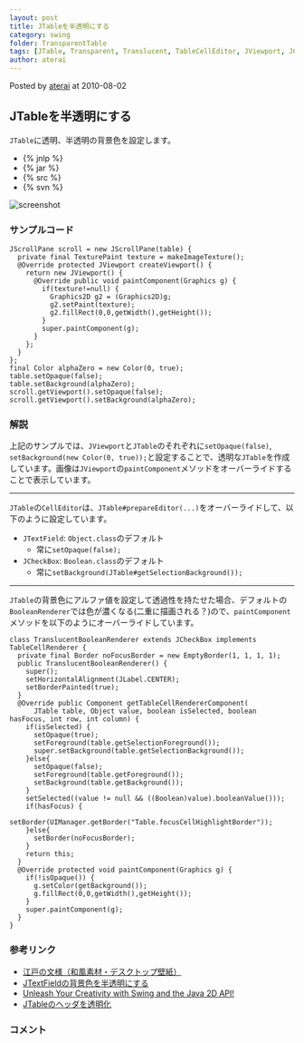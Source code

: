 ```yaml
---
layout: post
title: JTableを半透明にする
category: swing
folder: TransparentTable
tags: [JTable, Transparent, Translucent, TableCellEditor, JViewport, JCheckBox]
author: aterai
---
```


Posted by [aterai](http://terai.xrea.jp/aterai.html) at 2010-08-02

## JTableを半透明にする
`JTable`に透明、半透明の背景色を設定します。

- {% jnlp %}
- {% jar %}
- {% src %}
- {% svn %}

<!-- dummy comment line for breaking list -->

![screenshot](https://lh6.googleusercontent.com/_9Z4BYR88imo/TQTV-0biw5I/AAAAAAAAAog/GI9-wLqeOK8/s800/TransparentTable.png)

### サンプルコード
<pre class="prettyprint"><code>JScrollPane scroll = new JScrollPane(table) {
  private final TexturePaint texture = makeImageTexture();
  @Override protected JViewport createViewport() {
    return new JViewport() {
      @Override public void paintComponent(Graphics g) {
        if(texture!=null) {
          Graphics2D g2 = (Graphics2D)g;
          g2.setPaint(texture);
          g2.fillRect(0,0,getWidth(),getHeight());
        }
        super.paintComponent(g);
      }
    };
  }
};
final Color alphaZero = new Color(0, true);
table.setOpaque(false);
table.setBackground(alphaZero);
scroll.getViewport().setOpaque(false);
scroll.getViewport().setBackground(alphaZero);
</code></pre>

### 解説
上記のサンプルでは、`JViewport`と`JTable`のそれぞれに`setOpaque(false)`, `setBackground(new Color(0, true));`と設定することで、透明な`JTable`を作成しています。画像は`JViewport`の`paintComponent`メソッドをオーバーライドすることで表示しています。

- - - -
`JTable`の`CellEditor`は、`JTable#prepareEditor(...)`をオーバーライドして、以下のように設定しています。

- `JTextField`: `Object.class`のデフォルト
    - 常に`setOpaque(false);`
- `JCheckBox`: `Boolean.class`のデフォルト
    - 常に`setBackground(JTable#getSelectionBackground());`

<!-- dummy comment line for breaking list -->

- - - -
`JTable`の背景色にアルファ値を設定して透過性を持たせた場合、デフォルトの`BooleanRenderer`では色が濃くなる(二重に描画される？)ので、`paintComponent`メソッドを以下のようにオーバーライドしています。

<pre class="prettyprint"><code>class TranslucentBooleanRenderer extends JCheckBox implements TableCellRenderer {
  private final Border noFocusBorder = new EmptyBorder(1, 1, 1, 1);
  public TranslucentBooleanRenderer() {
    super();
    setHorizontalAlignment(JLabel.CENTER);
    setBorderPainted(true);
  }
  @Override public Component getTableCellRendererComponent(
      JTable table, Object value, boolean isSelected, boolean hasFocus, int row, int column) {
    if(isSelected) {
      setOpaque(true);
      setForeground(table.getSelectionForeground());
      super.setBackground(table.getSelectionBackground());
    }else{
      setOpaque(false);
      setForeground(table.getForeground());
      setBackground(table.getBackground());
    }
    setSelected((value != null &amp;&amp; ((Boolean)value).booleanValue()));
    if(hasFocus) {
      setBorder(UIManager.getBorder("Table.focusCellHighlightBorder"));
    }else{
      setBorder(noFocusBorder);
    }
    return this;
  }
  @Override protected void paintComponent(Graphics g) {
    if(!isOpaque()) {
      g.setColor(getBackground());
      g.fillRect(0,0,getWidth(),getHeight());
    }
    super.paintComponent(g);
  }
}
</code></pre>

### 参考リンク
- [江戸の文様（和風素材・デスクトップ壁紙）](http://www.viva-edo.com/komon/edokomon.html)
- [JTextFieldの背景色を半透明にする](http://terai.xrea.jp/Swing/TranslucentTextField.html)
- [Unleash Your Creativity with Swing and the Java 2D API!](http://java.sun.com/products/jfc/tsc/articles/swing2d/index.html)
- [JTableのヘッダを透明化](http://terai.xrea.jp/Swing/TransparentTableHeader.html)

<!-- dummy comment line for breaking list -->

### コメント
